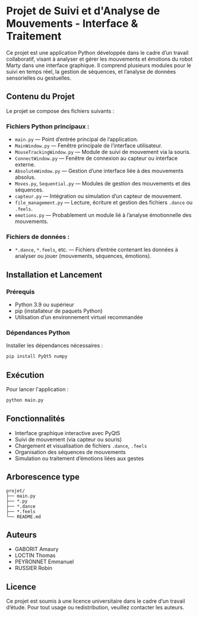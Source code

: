 # Projet de Suivi et d'Analyse de Mouvements - Interface & Traitement

Ce projet est une application Python développée dans le cadre d’un travail collaboratif, visant à analyser et gérer les mouvements et émotions du robot Marty dans une interface graphique. Il comprend plusieurs modules pour le suivi en temps réel, la gestion de séquences, et l’analyse de données sensorielles ou gestuelles.

## Contenu du Projet

Le projet se compose des fichiers suivants :

### Fichiers Python principaux :

-   `main.py` — Point d’entrée principal de l’application.
-   `MainWindow.py` — Fenêtre principale de l’interface utilisateur.
-   `MouseTrackingWindow.py` — Module de suivi de mouvement via la souris.
-   `ConnectWindow.py` — Fenêtre de connexion au capteur ou interface externe.
-   `AbsoluteWindow.py` — Gestion d’une interface liée à des mouvements absolus.
-   `Moves.py`, `Sequential.py` — Modules de gestion des mouvements et des séquences.
-   `capteur.py` — Intégration ou simulation d’un capteur de mouvement.
-   `file_management.py` — Lecture, écriture et gestion des fichiers `.dance` ou `.feels`.
-   `emotions.py` — Probablement un module lié à l’analyse émotionnelle des mouvements.

### Fichiers de données :

-   `*.dance`, `*.feels`, etc. — Fichiers d’entrée contenant les données à analyser ou jouer (mouvements, séquences, émotions).

## Installation et Lancement

### Prérequis

-   Python 3.9 ou supérieur
-   pip (installateur de paquets Python)
-   Utilisation d’un environnement virtuel recommandée

### Dépendances Python

Installer les dépendances nécessaires :

```bash
pip install PyQt5 numpy
```

## Exécution

Pour lancer l'application :

```bash
python main.py
```

## Fonctionnalités

-   Interface graphique interactive avec PyQt5
-   Suivi de mouvement (via capteur ou souris)
-   Chargement et visualisation de fichiers `.dance`, `.feels`
-   Organisation des séquences de mouvements
-   Simulation ou traitement d’émotions liées aux gestes

## Arborescence type

```
projet/
├── main.py
├── *.py
├── *.dance
├── *.feels
└── README.md
```

## Auteurs

-   GABORIT Amaury
-   LOCTIN Thomas
-   PEYRONNET Emmanuel
-   RUSSIER Robin

## Licence

Ce projet est soumis à une licence universitaire dans le cadre d’un travail d’étude. Pour tout usage ou redistribution, veuillez contacter les auteurs.
